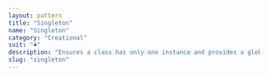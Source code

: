 ```yaml
---
layout: pattern
title: "Singleton"
name: "Singleton"
category: "Creational"
suit: "♣"
description: "Ensures a class has only one instance and provides a global access point."
slug: "singleton"
---
```

